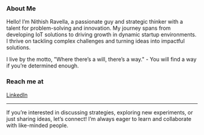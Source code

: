### About Me
Hello! I’m Nithish Ravella, a passionate guy and strategic thinker with a talent for problem-solving and innovation. My journey spans from developing IoT solutions to driving growth in dynamic startup environments. I thrive on tackling complex challenges and turning ideas into impactful solutions.

I live by the motto, "Where there’s a will, there’s a way." - You will find a way if you’re determined enough. 

### Reach me at
[LinkedIn](https://www.linkedin.com/in/nithishravella/)

---

If you’re interested in discussing strategies, exploring new experiments, or just sharing ideas, let’s connect! I’m always eager to learn and collaborate with like-minded people.

